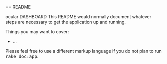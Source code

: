 == README

ocular DASHBOARD
This README would normally document whatever steps are necessary to get the
application up and running.

Things you may want to cover:


* ...


Please feel free to use a different markup language if you do not plan to run
<tt>rake doc:app</tt>.
